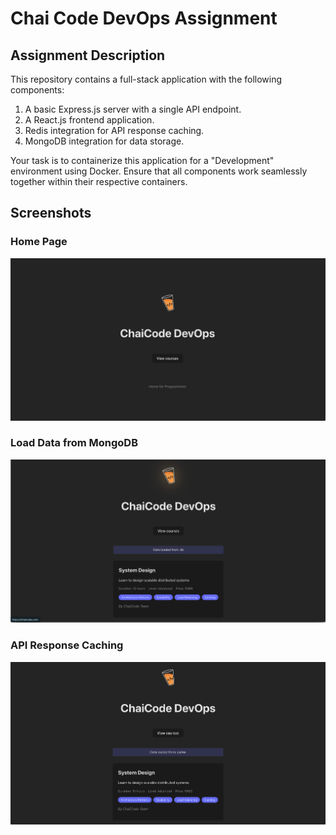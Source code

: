 # Chai Code DevOps Assignment

## Assignment Description

This repository contains a full-stack application with the following components:

1. A basic Express.js server with a single API endpoint.
2. A React.js frontend application.
3. Redis integration for API response caching.
4. MongoDB integration for data storage.

Your task is to containerize this application for a "Development" environment using Docker. Ensure that all components work seamlessly together within their respective containers.

## Screenshots

### Home Page

![Screenshot 1](./screenshots/One.png)

### Load Data from MongoDB

![Screenshot 2](./screenshots/Two.png)

### API Response Caching

![Screenshot 3](./screenshots/Three.png)

